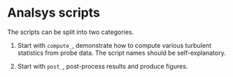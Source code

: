 # Analsys scripts

The scripts can be split into two categories.

1. Start with `compute_`, demonstrate how to compute various turbulent statistics from probe data. The script names should be self-explanatory.

2. Start with `post_`, post-process results and produce figures. 
